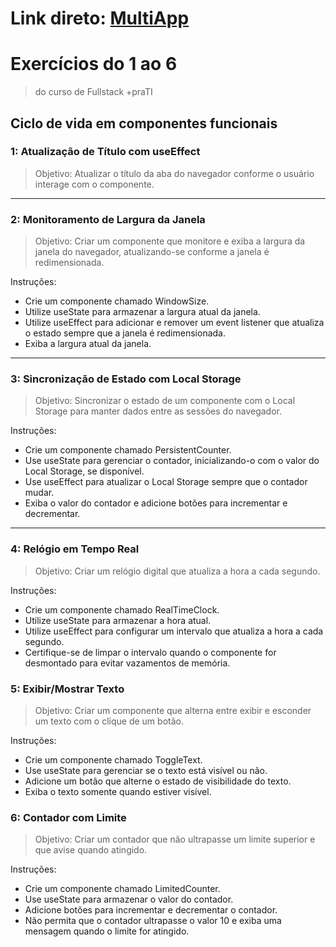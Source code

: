 # Link direto: <a href="https://thiagocs0.github.io/ComponentesFuncionais/" target="_blank" >MultiApp</a>


# Exercícios do 1 ao 6
> do curso de Fullstack +praTI

## Ciclo de vida em componentes funcionais

### 1: Atualização de Título com useEffect

> Objetivo: Atualizar o título da aba do navegador conforme o usuário interage com o componente.

<hr>

### 2: Monitoramento de Largura da Janela

> Objetivo: Criar um componente que monitore e exiba a largura da janela do navegador, atualizando-se conforme a janela é redimensionada.

Instruções:

- Crie um componente chamado WindowSize.
- Utilize useState para armazenar a largura atual da janela.
- Utilize useEffect para adicionar e remover um event listener que atualiza o estado sempre que a janela é redimensionada.
- Exiba a largura atual da janela.

<hr>

### 3: Sincronização de Estado com Local Storage

> Objetivo: Sincronizar o estado de um componente com o Local Storage para manter dados entre as sessões do navegador.

Instruções:

- Crie um componente chamado PersistentCounter.
- Use useState para gerenciar o contador, inicializando-o com o valor do Local Storage, se disponível.
- Use useEffect para atualizar o Local Storage sempre que o contador mudar.
- Exiba o valor do contador e adicione botões para incrementar e decrementar.

<hr>

### 4: Relógio em Tempo Real

> Objetivo: Criar um relógio digital que atualiza a hora a cada segundo.

Instruções:

- Crie um componente chamado RealTimeClock.
- Utilize useState para armazenar a hora atual.
- Utilize useEffect para configurar um intervalo que atualiza a hora a cada segundo.
- Certifique-se de limpar o intervalo quando o componente for desmontado para evitar vazamentos de memória.

### 5: Exibir/Mostrar Texto

> Objetivo: Criar um componente que alterna entre exibir e esconder um texto com o clique de um botão.

Instruções:

- Crie um componente chamado ToggleText.
- Use useState para gerenciar se o texto está visível ou não.
- Adicione um botão que alterne o estado de visibilidade do texto.
- Exiba o texto somente quando estiver visível.

### 6: Contador com Limite

> Objetivo: Criar um contador que não ultrapasse um limite superior e que avise quando atingido.

Instruções:

- Crie um componente chamado LimitedCounter.
- Use useState para armazenar o valor do contador.
- Adicione botões para incrementar e decrementar o contador.
- Não permita que o contador ultrapasse o valor 10 e exiba uma mensagem quando o limite for atingido.